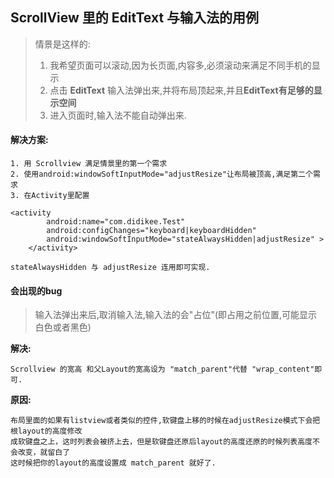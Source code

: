 ## ScrollView 里的 EditText 与输入法的用例 ##

> 情景是这样的:
> 
> 1. 我希望页面可以滚动,因为长页面,内容多,必须滚动来满足不同手机的显示
> 2. 点击 **EditText** 输入法弹出来,并将布局顶起来,并且**EditText有足够的显示空间**
> 3. 进入页面时,输入法不能自动弹出来.

#### 解决方案: ####
	1. 用 Scrollview 满足情景里的第一个需求
	2. 使用android:windowSoftInputMode="adjustResize"让布局被顶高,满足第二个需求
	3. 在Activity里配置

	<activity
            android:name="com.didikee.Test"
            android:configChanges="keyboard|keyboardHidden"
            android:windowSoftInputMode="stateAlwaysHidden|adjustResize" >
        </activity>
	
	stateAlwaysHidden 与 adjustResize 连用即可实现.

#### 会出现的bug ####

> 输入法弹出来后,取消输入法,输入法的会"占位"(即占用之前位置,可能显示白色或者黑色)

**解决:**

	Scrollview 的宽高 和父Layout的宽高设为 "match_parent"代替 "wrap_content"即可.

**原因:**

	布局里面的如果有listview或者类似的控件,软键盘上移的时候在adjustResize模式下会把根layout的高度修改
	成软键盘之上，这时列表会被挤上去，但是软键盘还原后layout的高度还原的时候列表高度不会改变，就留白了
	这时候把你的layout的高度设置成 match_parent 就好了.
